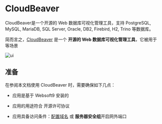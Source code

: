 # CloudBeaver

CloudBeaver是一个开源的 Web 数据库可视化管理工具，支持 PostgreSQL, MySQL, MariaDB, SQL Server, Oracle, DB2, Firebird, H2, Trino 等数据库。

简而言之，[CloudBeaver](https://cloudbeaver.io/) 是一个 **开源的 Web 数据库可视化管理工具**，它被用于  等场景


![ui](https://libs.websoft9.com/Websoft9/DocsPicture/zh/cloudbeaver/cloudbeaver-demogui-websoft9.png)


## 准备

在参阅本文档使用 CloudBeaver 时，需要确保如下几点：

- 应用是基于 Websoft9 安装的

- 应用的用途符合 [](https://some_license_url) 开源许可协议

- 应用具备访问条件：[配置域名](./guide/appsetdomain) 或 **服务器安全组**开启网外端口